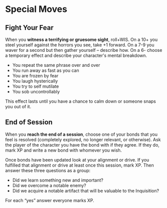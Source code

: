 # Special Moves

## Fight Your Fear
When you **witness a terrifying or gruesome sight**, roll+WIS. On a 10+ you steel yourself against the horrors you see, take +1 forward. On a 7-9 you waver for a second but then gather yourself – describe how. On a 6- choose a temporary effect and describe your character's mental breakdown.

  - You repeat the same phrase over and over
  - You run away as fast as you can
  - You are frozen by fear
  - You laugh hysterically
  - You try to self mutilate
  - You sob uncontrollably

This effect lasts until you have a chance to calm down or someone snaps you out of it.

## End of Session
When you **reach the end of a session**, choose one of your bonds that you feel is resolved (completely explored, no longer relevant, or otherwise). Ask the player of the character you have the bond with if they agree. If they do, mark XP and write a new bond with whomever you wish.

Once bonds have been updated look at your alignment or drive. If you fulfilled that alignment or drive at least once this session, mark XP. Then answer these three questions as a group:

  - Did we learn something new and important?
  - Did we overcome a notable enemy?
  - Did we acquire a notable artifact that will be valuable to the Inquisition?

For each “yes” answer everyone marks XP.

